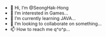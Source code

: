 - 👋 Hi, I’m @SeongHak-Hong
- 👀 I’m interested in Games...
- 🌱 I’m currently learning JAVA...
- 💞️ I’m looking to collaborate on something...
- 📫 How to reach me q^o^p...

<!---
SeongHak-Hong/SeongHak-Hong is a ✨ special ✨ repository because its `README.md` (this file) appears on your GitHub profile.
You can click the Preview link to take a look at your changes.
--->
